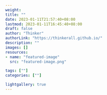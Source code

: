 ```yaml
---
weight: 
title: ""
date: 2023-01-11T21:57:40+08:00
lastmod: 2023-01-11T16:45:40+08:00
draft: false
author: "Thinker"
authorLink: "https://thinkerall.github.io/"
description: ""
images: []
resources:
- name: "featured-image"
  src: "featured-image.png"

tags: [""]
categories: [""]

lightgallery: true
---
```

